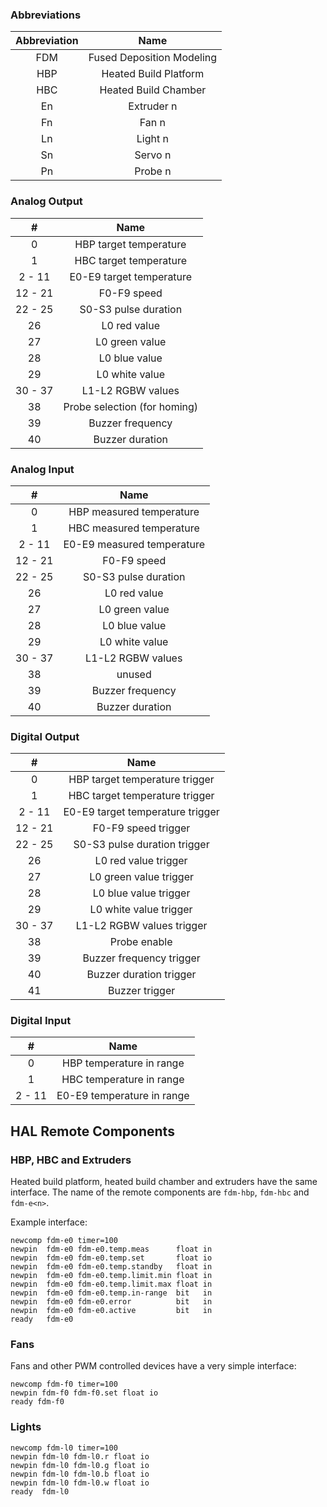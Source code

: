 ### Abbreviations
| Abbreviation      | Name    |
| :----: | :-----: |
| FDM | Fused Deposition Modeling |
| HBP | Heated Build Platform |
| HBC | Heated Build Chamber |
| En | Extruder n |
| Fn | Fan n |
| Ln | Light n |
| Sn | Servo n |
| Pn | Probe n |

### Analog Output
| #      | Name    |
| :----: | :-----: |
| 0 | HBP target temperature |
| 1 | HBC target temperature |
| 2 - 11 | E0-E9 target temperature |
| 12 - 21 | F0-F9 speed |
| 22 - 25 | S0-S3 pulse duration |
| 26 | L0 red value |
| 27 | L0 green value |
| 28 | L0 blue value |
| 29 | L0 white value |
| 30 - 37 | L1-L2 RGBW values |
| 38 | Probe selection (for homing) |
| 39 | Buzzer frequency |
| 40 | Buzzer duration |

### Analog Input
| #      | Name    |
| :----: | :-----: |
| 0 | HBP measured temperature |
| 1 | HBC measured temperature |
| 2 - 11 | E0-E9 measured temperature |
| 12 - 21 | F0-F9 speed |
| 22 - 25 | S0-S3 pulse duration |
| 26 | L0 red value |
| 27 | L0 green value |
| 28 | L0 blue value |
| 29 | L0 white value |
| 30 - 37 | L1-L2 RGBW values |
| 38 | unused |
| 39 | Buzzer frequency |
| 40 | Buzzer duration |

### Digital Output
| #      | Name    |
| :----: | :-----: |
| 0 | HBP target temperature trigger |
| 1 | HBC target temperature trigger |
| 2 - 11 | E0-E9 target temperature trigger |
| 12 - 21 | F0-F9 speed trigger |
| 22 - 25 | S0-S3 pulse duration trigger |
| 26 | L0 red value trigger |
| 27 | L0 green value trigger |
| 28 | L0 blue value trigger |
| 29 | L0 white value trigger |
| 30 - 37 | L1-L2 RGBW values trigger |
| 38 | Probe enable |
| 39 | Buzzer frequency trigger |
| 40 | Buzzer duration trigger |
| 41 | Buzzer trigger |

### Digital Input
| #      | Name    |
| :----: | :-----: |
| 0 | HBP temperature in range |
| 1 | HBC temperature in range |
| 2 - 11 | E0-E9 temperature in range |

## HAL Remote Components


### HBP, HBC and Extruders
Heated build platform, heated build chamber and extruders have the same interface. The name of the remote components are `fdm-hbp`, `fdm-hbc` and `fdm-e<n>`.

Example interface:

    newcomp fdm-e0 timer=100
    newpin  fdm-e0 fdm-e0.temp.meas      float in
    newpin  fdm-e0 fdm-e0.temp.set       float io
    newpin  fdm-e0 fdm-e0.temp.standby   float in
    newpin  fdm-e0 fdm-e0.temp.limit.min float in
    newpin  fdm-e0 fdm-e0.temp.limit.max float in
    newpin  fdm-e0 fdm-e0.temp.in-range  bit   in
    newpin  fdm-e0 fdm-e0.error          bit   in
    newpin  fdm-e0 fdm-e0.active         bit   in
    ready   fdm-e0
    
### Fans
Fans and other PWM controlled devices have a very simple interface:

    newcomp fdm-f0 timer=100
    newpin fdm-f0 fdm-f0.set float io
    ready fdm-f0

### Lights

    newcomp fdm-l0 timer=100
    newpin fdm-l0 fdm-l0.r float io
    newpin fdm-l0 fdm-l0.g float io
    newpin fdm-l0 fdm-l0.b float io
    newpin fdm-l0 fdm-l0.w float io
    ready  fdm-l0